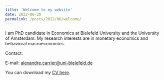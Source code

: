 ```yaml
---
title: 'Welcome to my website'
date: 2022-06-20
permalink: /posts/2022/06/welcome/
---
```

      
I am PhD candidate in Economics at Bielefeld University and the University of Amsterdam. 
My research interests are in monetary economics and behavioral macroeconomics.

Contact:

E-mail: alexandre.carrier@uni-bielefeld.de


You can download my [CV here](/assets/CV_Alexandre_Carrier_June2022.pdf).
